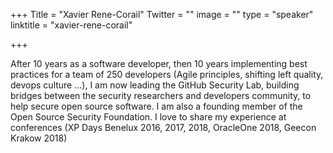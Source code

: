 +++
Title = "Xavier Rene-Corail"
Twitter = ""
image = ""
type = "speaker"
linktitle = "xavier-rene-corail"

+++

After 10 years as a software developer, then 10 years implementing best practices for a team of 250 developers (Agile principles, shifting left quality, devops culture ...), I am now leading the GitHub Security Lab, building bridges between the security researchers and developers community, to help secure open source software. I am also a founding member of the Open Source Security Foundation.
I love to share my experience at conferences (XP Days Benelux 2016, 2017, 2018, OracleOne 2018, Geecon Krakow 2018)